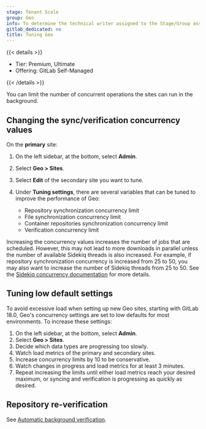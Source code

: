 ```yaml
---
stage: Tenant Scale
group: Geo
info: To determine the technical writer assigned to the Stage/Group associated with this page, see https://handbook.gitlab.com/handbook/product/ux/technical-writing/#assignments
gitlab_dedicated: no
title: Tuning Geo
---
```


{{< details >}}

- Tier: Premium, Ultimate
- Offering: GitLab Self-Managed

{{< /details >}}

You can limit the number of concurrent operations the sites can run
in the background.

## Changing the sync/verification concurrency values

On the **primary** site:

1. On the left sidebar, at the bottom, select **Admin**.
1. Select **Geo > Sites**.
1. Select **Edit** of the secondary site you want to tune.
1. Under **Tuning settings**, there are several variables that can be tuned to
   improve the performance of Geo:

   - Repository synchronization concurrency limit
   - File synchronization concurrency limit
   - Container repositories synchronization concurrency limit
   - Verification concurrency limit

Increasing the concurrency values increases the number of jobs that are scheduled.
However, this may not lead to more downloads in parallel unless the number of
available Sidekiq threads is also increased. For example, if repository synchronization
concurrency is increased from 25 to 50, you may also want to increase the number
of Sidekiq threads from 25 to 50. See the
[Sidekiq concurrency documentation](../../sidekiq/extra_sidekiq_processes.md#concurrency)
for more details.

## Tuning low default settings

To avoid excessive load when setting up new Geo sites, starting with GitLab 18.0,
Geo's concurrency settings are set to low defaults for most environments.
To increase these settings:

1. On the left sidebar, at the bottom, select **Admin**.
1. Select **Geo > Sites**.
1. Decide which data types are progressing too slowly.
1. Watch load metrics of the primary and secondary sites.
1. Increase concurrency limits by 10 to be conservative.
1. Watch changes in progress and load metrics for at least 3 minutes.
1. Repeat increasing the limits until either load metrics reach your desired maximum, or syncing and verification is progressing as quickly as desired.

## Repository re-verification

See
[Automatic background verification](../disaster_recovery/background_verification.md).
